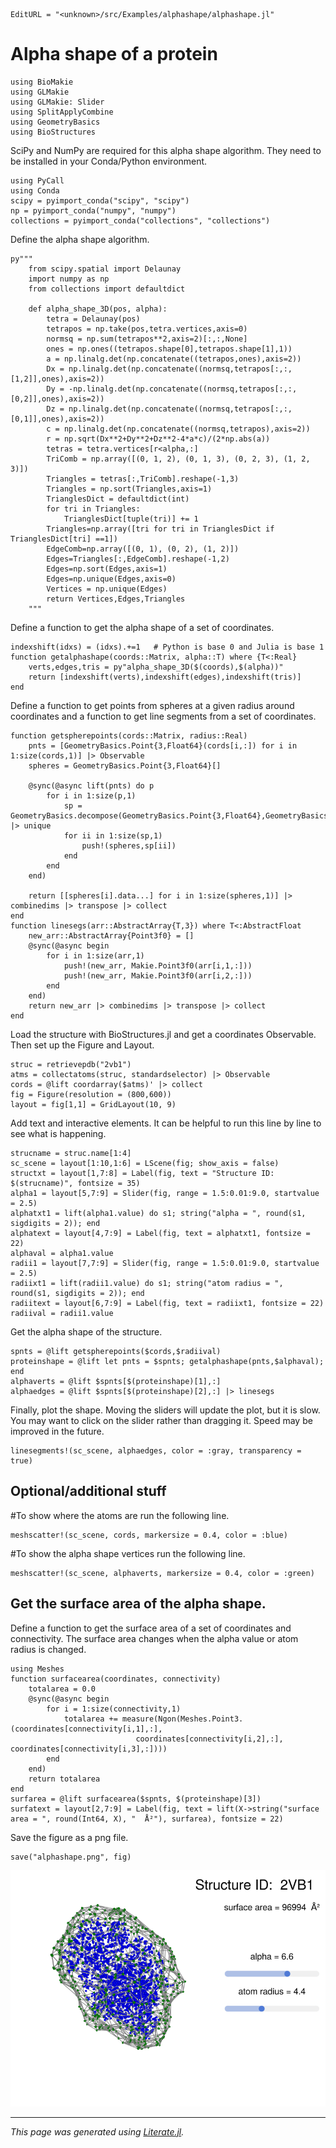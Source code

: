 ```@meta
EditURL = "<unknown>/src/Examples/alphashape/alphashape.jl"
```

# Alpha shape of a protein

````@example alphashape
using BioMakie
using GLMakie
using GLMakie: Slider
using SplitApplyCombine
using GeometryBasics
using BioStructures
````

SciPy and NumPy are required for this alpha shape algorithm. They need to be installed in your Conda/Python environment.

````@example alphashape
using PyCall
using Conda
scipy = pyimport_conda("scipy", "scipy")
np = pyimport_conda("numpy", "numpy")
collections = pyimport_conda("collections", "collections")
````

Define the alpha shape algorithm.

````@example alphashape
py"""
    from scipy.spatial import Delaunay
    import numpy as np
    from collections import defaultdict

    def alpha_shape_3D(pos, alpha):
        tetra = Delaunay(pos)
        tetrapos = np.take(pos,tetra.vertices,axis=0)
        normsq = np.sum(tetrapos**2,axis=2)[:,:,None]
        ones = np.ones((tetrapos.shape[0],tetrapos.shape[1],1))
        a = np.linalg.det(np.concatenate((tetrapos,ones),axis=2))
        Dx = np.linalg.det(np.concatenate((normsq,tetrapos[:,:,[1,2]],ones),axis=2))
        Dy = -np.linalg.det(np.concatenate((normsq,tetrapos[:,:,[0,2]],ones),axis=2))
        Dz = np.linalg.det(np.concatenate((normsq,tetrapos[:,:,[0,1]],ones),axis=2))
        c = np.linalg.det(np.concatenate((normsq,tetrapos),axis=2))
        r = np.sqrt(Dx**2+Dy**2+Dz**2-4*a*c)/(2*np.abs(a))
        tetras = tetra.vertices[r<alpha,:]
        TriComb = np.array([(0, 1, 2), (0, 1, 3), (0, 2, 3), (1, 2, 3)])
        Triangles = tetras[:,TriComb].reshape(-1,3)
        Triangles = np.sort(Triangles,axis=1)
        TrianglesDict = defaultdict(int)
        for tri in Triangles:
            TrianglesDict[tuple(tri)] += 1
        Triangles=np.array([tri for tri in TrianglesDict if TrianglesDict[tri] ==1])
        EdgeComb=np.array([(0, 1), (0, 2), (1, 2)])
        Edges=Triangles[:,EdgeComb].reshape(-1,2)
        Edges=np.sort(Edges,axis=1)
        Edges=np.unique(Edges,axis=0)
        Vertices = np.unique(Edges)
        return Vertices,Edges,Triangles
    """
````

Define a function to get the alpha shape of a set of coordinates.

````@example alphashape
indexshift(idxs) = (idxs).+=1   # Python is base 0 and Julia is base 1
function getalphashape(coords::Matrix, alpha::T) where {T<:Real}
    verts,edges,tris = py"alpha_shape_3D($(coords),$(alpha))"
    return [indexshift(verts),indexshift(edges),indexshift(tris)]
end
````

Define a function to get points from spheres at a given radius around coordinates
and a function to get line segments from a set of coordinates.

````@example alphashape
function getspherepoints(cords::Matrix, radius::Real)
	pnts = [GeometryBasics.Point{3,Float64}(cords[i,:]) for i in 1:size(cords,1)] |> Observable
	spheres = GeometryBasics.Point{3,Float64}[]

	@sync(@async lift(pnts) do p
		for i in 1:size(p,1)
			sp = GeometryBasics.decompose(GeometryBasics.Point{3,Float64},GeometryBasics.Sphere(p[i],radius),4) |> unique
			for ii in 1:size(sp,1)
				push!(spheres,sp[ii])
			end
		end
	end)

	return [[spheres[i].data...] for i in 1:size(spheres,1)] |> combinedims |> transpose |> collect
end
function linesegs(arr::AbstractArray{T,3}) where T<:AbstractFloat
    new_arr::AbstractArray{Point3f0} = []
    @sync(@async begin
        for i in 1:size(arr,1)
            push!(new_arr, Makie.Point3f0(arr[i,1,:]))
            push!(new_arr, Makie.Point3f0(arr[i,2,:]))
        end
    end)
    return new_arr |> combinedims |> transpose |> collect
end
````

Load the structure with BioStructures.jl and get a coordinates Observable.
Then set up the Figure and Layout.

````@example alphashape
struc = retrievepdb("2vb1")
atms = collectatoms(struc, standardselector) |> Observable
cords = @lift coordarray($atms)' |> collect
fig = Figure(resolution = (800,600))
layout = fig[1,1] = GridLayout(10, 9)
````

Add text and interactive elements. It can be helpful to run this line by line to see what is happening.

````@example alphashape
strucname = struc.name[1:4]
sc_scene = layout[1:10,1:6] = LScene(fig; show_axis = false)
structxt = layout[1,7:8] = Label(fig, text = "Structure ID:  $(strucname)", fontsize = 35)
alpha1 = layout[5,7:9] = Slider(fig, range = 1.5:0.01:9.0, startvalue = 2.5)
alphatxt1 = lift(alpha1.value) do s1; string("alpha = ", round(s1, sigdigits = 2)); end
alphatext = layout[4,7:9] = Label(fig, text = alphatxt1, fontsize = 22)
alphaval = alpha1.value
radii1 = layout[7,7:9] = Slider(fig, range = 1.5:0.01:9.0, startvalue = 2.5)
radiixt1 = lift(radii1.value) do s1; string("atom radius = ", round(s1, sigdigits = 2)); end
radiitext = layout[6,7:9] = Label(fig, text = radiixt1, fontsize = 22)
radiival = radii1.value
````

Get the alpha shape of the structure.

````@example alphashape
spnts = @lift getspherepoints($cords,$radiival)
proteinshape = @lift let pnts = $spnts; getalphashape(pnts,$alphaval); end
alphaverts = @lift $spnts[$(proteinshape)[1],:]
alphaedges = @lift $spnts[$(proteinshape)[2],:] |> linesegs
````

Finally, plot the shape. Moving the sliders will update the plot, but it is slow.
You may want to click on the slider rather than dragging it. Speed may be improved in the future.

````@example alphashape
linesegments!(sc_scene, alphaedges, color = :gray, transparency = true)
````

## Optional/additional stuff

#To show where the atoms are run the following line.

````@example alphashape
meshscatter!(sc_scene, cords, markersize = 0.4, color = :blue)
````

#To show the alpha shape vertices run the following line.

````@example alphashape
meshscatter!(sc_scene, alphaverts, markersize = 0.4, color = :green)
````

## Get the surface area of the alpha shape.
Define a function to get the surface area of a set of coordinates and connectivity.
The surface area changes when the alpha value or atom radius is changed.

````@example alphashape
using Meshes
function surfacearea(coordinates, connectivity)
    totalarea = 0.0
    @sync(@async begin
        for i = 1:size(connectivity,1)
            totalarea += measure(Ngon(Meshes.Point3.(coordinates[connectivity[i,1],:],
                            coordinates[connectivity[i,2],:], coordinates[connectivity[i,3],:])))
        end
    end)
    return totalarea
end
surfarea = @lift surfacearea($spnts, $(proteinshape)[3])
surfatext = layout[2,7:9] = Label(fig, text = lift(X->string("surface area = ", round(Int64, X), "  Å²"), surfarea), fontsize = 22)
````

Save the figure as a png file.

````@example alphashape
save("alphashape.png", fig)
````

![alphashape](../assets/alphashape.png)

---

*This page was generated using [Literate.jl](https://github.com/fredrikekre/Literate.jl).*

